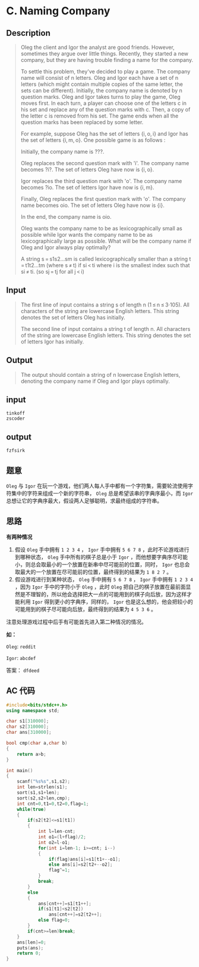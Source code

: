# C. Naming Company

## **Description**

> Oleg the client and Igor the analyst are good friends. However, sometimes they argue over little things. Recently, they started a new company, but they are having trouble finding a name for the company.
>
> To settle this problem, they've decided to play a game. The company name will consist of n letters. Oleg and Igor each have a set of n letters (which might contain multiple copies of the same letter, the sets can be different). Initially, the company name is denoted by n question marks. Oleg and Igor takes turns to play the game, Oleg moves first. In each turn, a player can choose one of the letters c in his set and replace any of the question marks with c. Then, a copy of the letter c is removed from his set. The game ends when all the question marks has been replaced by some letter.
>
> For example, suppose Oleg has the set of letters {i, o, i} and Igor has the set of letters {i, m, o}. One possible game is as follows :
>
> Initially, the company name is ???.
>
> Oleg replaces the second question mark with 'i'. The company name becomes ?i?. The set of letters Oleg have now is {i, o}.
>
> Igor replaces the third question mark with 'o'. The company name becomes ?io. The set of letters Igor have now is {i, m}.
>
> Finally, Oleg replaces the first question mark with 'o'. The company name becomes oio. The set of letters Oleg have now is {i}.
>
> In the end, the company name is oio.
>
> Oleg wants the company name to be as lexicographically small as possible while Igor wants the company name to be as lexicographically large as possible. What will be the company name if Oleg and Igor always play optimally?
>
> A string s = s1s2...sm is called lexicographically smaller than a string t = t1t2...tm (where s ≠ t) if si < ti where i is the smallest index such that si ≠ ti. (so sj = tj for all j < i)



## **Input**

> The first line of input contains a string s of length n (1 ≤ n ≤ 3·105). All characters of the string are lowercase English letters. This string denotes the set of letters Oleg has initially.
>
> The second line of input contains a string t of length n. All characters of the string are lowercase English letters. This string denotes the set of letters Igor has initially.



## **Output**

> The output should contain a string of n lowercase English letters, denoting the company name if Oleg and Igor plays optimally.



## **input**

    tinkoff
    zscoder



## **output**

    fzfsirk



## **题意**

`Oleg` 与 `Igor` 在玩一个游戏，他们两人每人手中都有一个字符集，需要轮流使用字符集中的字符来组成一个新的字符串， `Oleg` 总是希望该串的字典序最小，而 `Igor` 总想让它的字典序最大，假设两人足够聪明，求最终组成的字符串。



## **思路**

**有两种情况**

1. 假设 `Oleg` 手中拥有 `1 2 3 4` ， `Igor` 手中拥有 `5 6 7 8` ，此时不论游戏进行到哪种状态， `Oleg` 手中所有的棋子总是小于 `Igor` ，而他想要字典序尽可能小，则总会取最小的一个放置在新串中尽可能前的位置，同时， `Igor` 也总会取最大的一个放置在尽可能前的位置，最终得到的结果为 `1 8 2 7` 。
2. 假设游戏进行到某种状态， `Oleg` 手中拥有 `5 6 7 8` ， `Igor` 手中拥有 `1 2 3 4` ，因为 `Igor` 手中的字符小于 `Oleg` ，此时 `Oleg` 把自己的棋子放置在最前面显然是不理智的，所以他会选择把大一点的可能用到的棋子向后放，因为这样才能利用 `Igor` 得到更小的字典序，同样的， `Igor` 也是这么想的，他会把较小的可能用到的棋子尽可能向后放，最终得到的结果为 `4 5 3 6` 。

注意处理游戏过程中后手有可能首先进入第二种情况的情况。

**如：**

`Oleg`: `reddit`

`Igor`: `abcdef`

答案： `dfdeed`



## **AC 代码**

```cpp
#include<bits/stdc++.h>
using namespace std;

char s1[310000];
char s2[310000];
char ans[310000];

bool cmp(char a,char b)
{
    return a>b;
}

int main()
{
    scanf("%s%s",s1,s2);
    int len=strlen(s1);
    sort(s1,s1+len);
    sort(s2,s2+len,cmp);
    int cnt=0,t1=0,t2=0,flag=1;
    while(true)
    {
        if(s2[t2]<=s1[t1])
        {
            int l=len-cnt;
            int o1=(l+flag)/2;
            int o2=l-o1;
            for(int i=len-1; i>=cnt; i--)
            {
                if(flag)ans[i]=s1[t1+--o1];
                else ans[i]=s2[t2+--o2];
                flag^=1;
            }
            break;
        }
        else
        {
            ans[cnt++]=s1[t1++];
            if(s1[t1]<s2[t2])
                ans[cnt++]=s2[t2++];
            else flag=0;
        }
        if(cnt>=len)break;
    }
    ans[len]=0;
    puts(ans);
    return 0;
}
```

